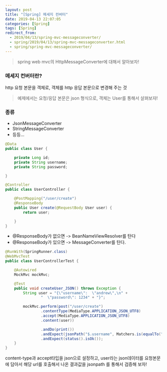 ```yaml
---
layout: post
title: "[Spring] 메세지 컨버터"
date: 2019-04-13 22:07:05
categories: [Spring]
tags: [Spring]
redirect_from:
  - 2019/04/13/spring-mvc-messageconverter/
  - spring/2019/04/13/spring-mvc-messageconverter.html
  - spring/spring-mvc-messageconverter/
---
```


> spring web mvc의 HttpMessageConverter에 대해서 알아보자!

### 메세지 컨버터란?

http 요청 본문을 객체로, 객체를 http 응답 본문으로 변경해 주는 것

> 예제에서는 요청/응답 본문은 json 형식으로, 객체는 User를 통해서 살펴보자!

### 종류

- JsonMessageConverter
- StringMessageConverter
- 등등...

```java
@Data
public class User {

    private Long id;
    private String username;
    private String password;

}
```

```java
@Controller
public class UserController {

    @PostMapping("/user/create")
  	@ResponseBody
    public User create(@RequestBody User user) {
        return user;

    }
}
```

- @ResponseBody가 없으면 -> BeanNameViewResolver를 탄다
- @ResponseBody가 있으면 -> MessageConverter를 탄다.

```java
@RunWith(SpringRunner.class)
@WebMvcTest
public class UserControllerTest {

    @Autowired
    MockMvc mockMvc;

    @Test
    public void createUser_JSON() throws Exception {
        String user = "{\"username\":  \"andrew\",\n" +
                "  \"password\": 1234" + "}";

      	mockMvc.perform(post("/user/create")
                .contentType(MediaType.APPLICATION_JSON_UTF8)
                .accept(MediaType.APPLICATION_JSON_UTF8)
                .content(user))

                .andDo(print())
                .andExpect(jsonPath("$.username", Matchers.is(equalTo("andrew"))))
                .andExpect(status().isOk());
    }
}
```

content-type과 accept타입을 json으로 설정하고, user라는 json데이터를 요청본문에 담아서 해당 url를 호출해서 나온 결과값을 jsonpath 를 통해서 검증해 보자!
